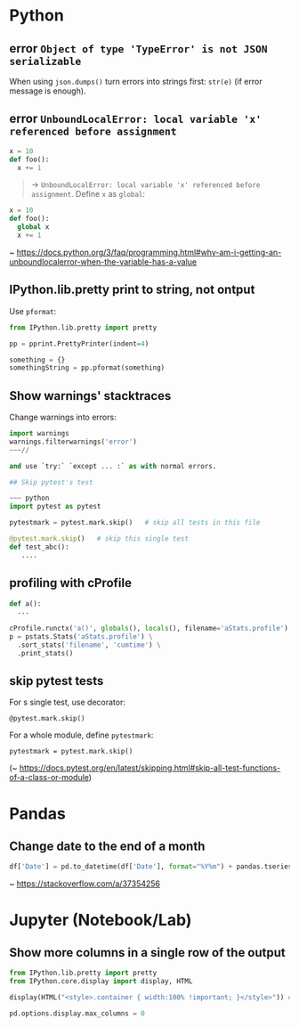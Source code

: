 # Python

## error `Object of type 'TypeError' is not JSON serializable`

When using `json.dumps()` turn errors into strings first: `str(e)` (if error message is enough).

## error `UnboundLocalError: local variable 'x' referenced before assignment`

~~~ python
x = 10
def foo():
  x += 1
~~~~

> -> `UnboundLocalError: local variable 'x' referenced before assignment`. Define `x` as `global`:

~~~ python
x = 10
def foo():
  global x
  x += 1
~~~~

~ https://docs.python.org/3/faq/programming.html#why-am-i-getting-an-unboundlocalerror-when-the-variable-has-a-value

## IPython.lib.pretty print to string, not ontput

Use `pformat`:

~~~ python
from IPython.lib.pretty import pretty

pp = pprint.PrettyPrinter(indent=4)

something = {}
somethingString = pp.pformat(something)
~~~

## Show warnings' stacktraces

Change warnings into errors:

~~~ python
import warnings
warnings.filterwarnings('error')
~~~//

and use `try:` `except ... :` as with normal errors.

## Skip pytest's test

~~~ python
import pytest as pytest

pytestmark = pytest.mark.skip()   # skip all tests in this file

@pytest.mark.skip()   # skip this single test
def test_abc():
   ....
~~~

## profiling with cProfile

~~~ python
def a():
  ...
  
cProfile.runctx('a()', globals(), locals(), filename='aStats.profile')
p = pstats.Stats('aStats.profile') \
  .sort_stats('filename', 'cumtime') \
  .print_stats()
~~~

## skip pytest tests

For s single test, use decorator:

`@pytest.mark.skip()`

For a whole module, define `pytestmark`:

`pytestmark = pytest.mark.skip()`

 (~ https://docs.pytest.org/en/latest/skipping.html#skip-all-test-functions-of-a-class-or-module)
 
# Pandas

## Change date to the end of a month

~~~ python
df['Date'] = pd.to_datetime(df['Date'], format="%Y%m") + pandas.tseries.offsets.MonthEnd(1)
~~~

~ https://stackoverflow.com/a/37354256

# Jupyter (Notebook/Lab)

## Show more columns in a single row of the output

~~~ python
from IPython.lib.pretty import pretty
from IPython.core.display import display, HTML

display(HTML("<style>.container { width:100% !important; }</style>")) # https://stackoverflow.com/a/34058270

pd.options.display.max_columns = 0
~~~
